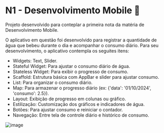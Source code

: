 # N1 - Desenvolvimento Mobile 📱

Projeto desenvolvido para conteplar a primeira nota da matéria de Desenvolvimento Mobile.

O aplicativo em questão foi desenvolvido para registrar a quantidade de água que bebeu durante o dia e acompanhar o consumo diário. Para seu desenvolvimento, o aplicativo contempla os seguites itens:

 + Widgets: Text, Slider.
 + Stateful Widget: Para ajustar o consumo diário de água.
 + Stateless Widget: Para exibir o progresso de consumo.
 + Scaffold: Estrutura básica com AppBar e slider para ajustar consumo.
 + List: Para organizar o consumo diário.
 + Map: Para armazenar o progresso diário (ex: {'data': '01/10/2024', 'consumo': 2.5}).
 + Layout: Exibição de progresso em colunas ou gráfico.
 + Estilização: Customização dos gráficos e indicadores de água.
 + Botões: Para ajustar consumo e reiniciar o contador.
 + Navegação: Entre tela de controle diário e histórico de consumo.

![image](https://github.com/user-attachments/assets/e33357be-47e7-436d-a104-aae94ea8ed52)
